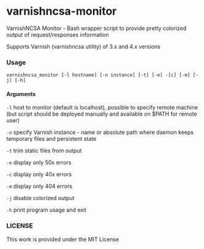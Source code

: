 # varnishncsa-monitor

VarnishNCSA Monitor - Bash wrapper script to provide pretty colorized output of request/responses information

Supports Varnish (varnishncsa utility) of 3.x and 4.x versions

### Usage
```
varnishncsa_monitor [-l hostname] [-n instance] [-t] [-e] -[c] [-m] [-j] [-h]
```

#### Arguments
  `-l`   host to monitor (default is localhost), possible to specify remote machine (but script should be deployed manually and available on $PATH for remote user)

  `-n`   specify Varnish instance - name or absolute path where daemon keeps temporary files and persistent state

  `-t`   trim static files from output
 
  `-e`   display only 50x errors

  `-c`   display only 40x errors

  `-m`   display only 404 errors

  `-j`   disable colorized output

  `-h`   print program usage and exit

### LICENSE

This work is provided under the MIT License
